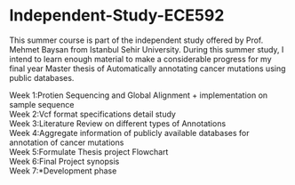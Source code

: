 # Independent-Study-ECE592

This summer course is part of the independent study offered by Prof. Mehmet Baysan from Istanbul Sehir University. During this summer study, I intend to learn enough material to make a considerable progress for my final year Master thesis of Automatically annotating cancer mutations using public databases.

Week 1:Protien Sequencing and Global Alignment + implementation on sample sequence <br />
Week 2:Vcf format specifications detail study <br />
Week 3:Literature Review on different types of Annotations <br />
Week 4:Aggregate information of publicly available databases for annotation of cancer mutations <br />
Week 5:Formulate Thesis project Flowchart <br />
Week 6:Final Project synopsis <br />
Week 7:*Development phase
